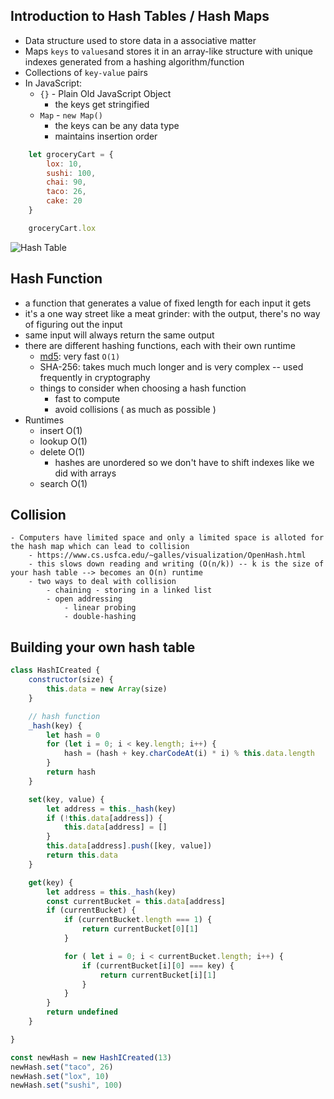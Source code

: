 ## Introduction to Hash Tables / Hash Maps
- Data structure used to store data in a associative matter 
- Maps `keys` to `values`and stores it in an array-like structure with unique indexes generated from a hashing algorithm/function 
- Collections of `key-value` pairs
- In JavaScript: 
    - `{}` - Plain Old JavaScript Object
        - the keys get stringified 
    - `Map` - `new Map()`
        - the keys can be any data type
        - maintains insertion order

```js 
    let groceryCart = {
        lox: 10,
        sushi: 100,
        chai: 90,
        taco: 26, 
        cake: 20
    }

    groceryCart.lox
```

![Hash Table](https://upload.wikimedia.org/wikipedia/commons/thumb/7/7d/Hash_table_3_1_1_0_1_0_0_SP.svg/1200px-Hash_table_3_1_1_0_1_0_0_SP.svg.png)

## Hash Function 
- a function that generates a value of fixed length for each input it gets 
- it's a one way street like a meat grinder: with the output, there's no way of figuring out the input
- same input will always return the same output
- there are different hashing functions, each with their own runtime
    - [md5](http://www.miraclesalad.com/webtools/md5.php): very fast `O(1)`
    - SHA-256: takes much much longer and is very complex -- used frequently in cryptography 
    - things to consider when choosing a hash function 
        - fast to compute 
        - avoid collisions ( as much as possible )
- Runtimes 
    - insert O(1)
    - lookup O(1)
    - delete O(1)
        - hashes are unordered so we don't have to shift indexes like we did with arrays
    - search O(1)

## Collision
    - Computers have limited space and only a limited space is alloted for the hash map which can lead to collision 
        - https://www.cs.usfca.edu/~galles/visualization/OpenHash.html
        - this slows down reading and writing (O(n/k)) -- k is the size of your hash table --> becomes an O(n) runtime
        - two ways to deal with collision 
            - chaining - storing in a linked list 
            - open addressing 
                - linear probing 
                - double-hashing

## Building your own hash table
```javascript 
class HashICreated {
    constructor(size) {
        this.data = new Array(size)
    }

    // hash function 
    _hash(key) {
        let hash = 0 
        for (let i = 0; i < key.length; i++) {
            hash = (hash + key.charCodeAt(i) * i) % this.data.length
        }
        return hash
    }

    set(key, value) {
        let address = this._hash(key)
        if (!this.data[address]) {
            this.data[address] = []
        }
        this.data[address].push([key, value])
        return this.data
    }

    get(key) {
        let address = this._hash(key)
        const currentBucket = this.data[address]
        if (currentBucket) {
            if (currentBucket.length === 1) {
                return currentBucket[0][1]
            }

            for ( let i = 0; i < currentBucket.length; i++) {
                if (currentBucket[i][0] === key) {
                    return currentBucket[i][1]
                }  
            }
        }
        return undefined
    }

}

const newHash = new HashICreated(13)
newHash.set("taco", 26)
newHash.set("lox", 10)
newHash.set("sushi", 100)
```
